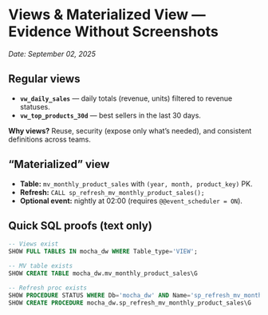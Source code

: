 # Views & Materialized View — Evidence Without Screenshots
_Date: September 02, 2025_

## Regular views
- **`vw_daily_sales`** — daily totals (revenue, units) filtered to revenue statuses.  
- **`vw_top_products_30d`** — best sellers in the last 30 days.

**Why views?** Reuse, security (expose only what’s needed), and consistent definitions across teams.

## “Materialized” view
- **Table:** `mv_monthly_product_sales` with `(year, month, product_key)` PK.  
- **Refresh:** `CALL sp_refresh_mv_monthly_product_sales();`  
- **Optional event:** nightly at 02:00 (requires `@@event_scheduler = ON`).

## Quick SQL proofs (text only)
```sql
-- Views exist
SHOW FULL TABLES IN mocha_dw WHERE Table_type='VIEW';

-- MV table exists
SHOW CREATE TABLE mocha_dw.mv_monthly_product_sales\G

-- Refresh proc exists
SHOW PROCEDURE STATUS WHERE Db='mocha_dw' AND Name='sp_refresh_mv_monthly_product_sales';
SHOW CREATE PROCEDURE mocha_dw.sp_refresh_mv_monthly_product_sales\G
```
